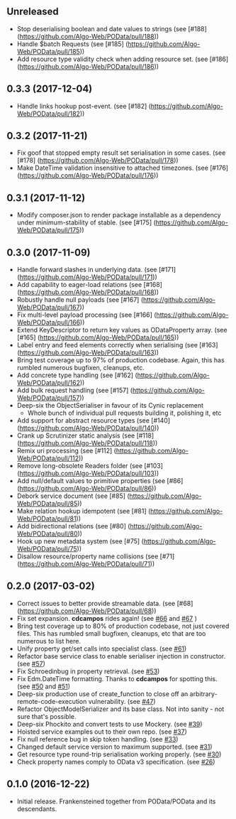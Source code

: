 Unreleased
----------
   * Stop deserialising boolean and date values to strings (see [#188] (https://github.com/Algo-Web/POData/pull/188))
   * Handle $batch Requests (see [#185] (https://github.com/Algo-Web/POData/pull/185))
   * Add resource type validity check when adding resource set.  (see [#186] (https://github.com/Algo-Web/POData/pull/186))

0.3.3 (2017-12-04)
------------------
   * Handle links hookup post-event.  (see [#182] (https://github.com/Algo-Web/POData/pull/182))

0.3.2 (2017-11-21)
------------------
   * Fix goof that stopped empty result set serialisation in some cases.  (see [#178] (https://github.com/Algo-Web/POData/pull/178))
   * Make DateTime validation insensitive to attached timezones.  (see [#176] (https://github.com/Algo-Web/POData/pull/176))

0.3.1 (2017-11-12)
------------------
   * Modify composer.json to render package installable as a dependency under minimum-stability of stable.  (see [#175] (https://github.com/Algo-Web/POData/pull/175))

0.3.0 (2017-11-09)
------------------
   * Handle forward slashes in underlying data.  (see [#171] (https://github.com/Algo-Web/POData/pull/171))
   * Add capability to eager-load relations (see [#168] (https://github.com/Algo-Web/POData/pull/168))
   * Robustly handle null payloads (see [#167] (https://github.com/Algo-Web/POData/pull/167))
   * Fix multi-level payload processing (see [#166] (https://github.com/Algo-Web/POData/pull/166))
   * Extend KeyDescriptor to return key values as ODataProperty array.  (see [#165] (https://github.com/Algo-Web/POData/pull/165))
   * Label entry and feed elements correctly when serialising (see [#163] (https://github.com/Algo-Web/POData/pull/163))
   * Bring test coverage up to 97% of production codebase.  Again, this has rumbled numerous bugfixen, cleanups, etc.
   * Add concrete type handling (see [#162] (https://github.com/Algo-Web/POData/pull/162))
   * Add bulk request handling (see [#157] (https://github.com/Algo-Web/POData/pull/157))
   * Deep-six the ObjectSerialiser in favour of its Cynic replacement
        - Whole bunch of individual pull requests building it, polishing it, etc
   * Add support for abstract resource types (see [#140] (https://github.com/Algo-Web/POData/pull/140))
   * Crank up Scrutinizer static analysis (see [#118] (https://github.com/Algo-Web/POData/pull/118))
   * Remix uri processing (see [#112] (https://github.com/Algo-Web/POData/pull/112))
   * Remove long-obsolete Readers folder (see [#103] (https://github.com/Algo-Web/POData/pull/103))
   * Add null/default values to primitive properties (see [#86] (https://github.com/Algo-Web/POData/pull/86))
   * Debork service document (see [#85] (https://github.com/Algo-Web/POData/pull/85))
   * Make relation hookup idempotent (see [#81] (https://github.com/Algo-Web/POData/pull/81))
   * Add bidirectional relations (see [#80] (https://github.com/Algo-Web/POData/pull/80))
   * Hook up new metadata system (see [#75] (https://github.com/Algo-Web/POData/pull/75))
   * Disallow resource/property name collisions (see [#71] (https://github.com/Algo-Web/POData/pull/71))

0.2.0 (2017-03-02)
------------------
   * Correct issues to better provide streamable data.  (see [#68] (https://github.com/Algo-Web/POData/pull/68))
   * Fix set expansion.  **cdcampos** rides again!  (see [#66](https://github.com/Algo-Web/POData/issues/66) and [#67](https://github.com/Algo-Web/POData/pull/67) )
   * Bring test coverage up to 80% of production codebase, not just covered files.  This has rumbled small bugfixen, cleanups, etc that are too numerous to list here.
   * Unify property get/set calls into specialist class.  (see [#61](https://github.com/Algo-Web/POData/pull/61))
   * Refactor base service class to enable serialiser injection in constructor.  (see [#57](https://github.com/Algo-Web/POData/pull/57))
   * Fix Schroedinbug in property retrieval.  (see [#53](https://github.com/Algo-Web/POData/pull/53))
   * Fix Edm.DateTime formatting.  Thanks to **cdcampos** for spotting this.  (see [#50](https://github.com/Algo-Web/POData/issues/50) and [#51](https://github.com/Algo-Web/POData/pull/51))
   * Deep-six production use of create_function to close off an arbitrary-remote-code-execution vulnerability.  (see [#47](https://github.com/Algo-Web/POData/pull/47))
   * Refactor ObjectModelSerializer and its base class.  Not into sanity - not sure that's possible.
   * Deep-six Phockito and convert tests to use Mockery.  (see [#39](https://github.com/Algo-Web/POData/pull/39))
   * Hoisted service examples out to their own repo.  (see [#37](https://github.com/Algo-Web/POData/pull/37))
   * Fix null reference bug in skip token handling.  (see [#33](https://github.com/Algo-Web/POData/pull/33))
   * Changed default service version to maximum supported.  (see [#31](https://github.com/Algo-Web/POData/pull/31))
   * Get resource type round-trip serialisation working properly.  (see [#30](https://github.com/Algo-Web/POData/pull/30))
   * Check property names comply to OData v3 specification.  (see [#26](https://github.com/Algo-Web/POData/pull/26))


0.1.0 (2016-12-22)
------------------

   * Initial release.  Frankensteined together from POData/POData and its descendants.
